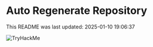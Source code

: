 # Auto Regenerate Repository

This README was last updated: 2025-01-10 19:06:37

 ![TryHackMe](https://tryhackme.com/badge/533634)